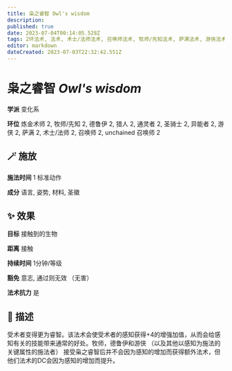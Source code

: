 ```yaml
---
title: 枭之睿智 Owl's wisdom
description: 
published: true
date: 2023-07-04T00:14:05.528Z
tags: 2环法术, 法术, 术士/法师法术, 召唤师法术, 牧师/先知法术, 萨满法术, 游侠法术, 猎人法术, unchained 召唤师法术, 德鲁伊法术, 变化系, 炼金术师法术, 异能者法术, 通灵者法术, 圣骑士法术
editor: markdown
dateCreated: 2023-07-03T22:32:42.551Z
---
```


# **枭之睿智** *Owl's wisdom*

**学派** 变化系 

**环位** 炼金术师 2, 牧师/先知 2, 德鲁伊 2, 猎人 2, 通灵者 2, 圣骑士 2, 异能者 2, 游侠 2, 萨满 2, 术士/法师 2, 召唤师 2, unchained 召唤师 2

## 🪄 施放

**施法时间** 1 标准动作

**成分** 语言, 姿势, 材料, 圣徽

## ✨ 效果 

**目标** 接触到的生物 

**距离** 接触  

**持续时间** 1分钟/等级 

**豁免** 意志, 通过则无效 （无害）

**法术抗力** 是

## 📖 描述

受术者变得更为睿智。该法术会使受术者的感知获得+4的增强加值，从而会给感知有关的技能带来通常的好处。牧师，德鲁伊和游侠 （以及其他以感知为施法的关键属性的施法者） 接受枭之睿智后并不会因为感知的增加而获得额外法术，但他们法术的DC会因为感知的增加而提升。
    